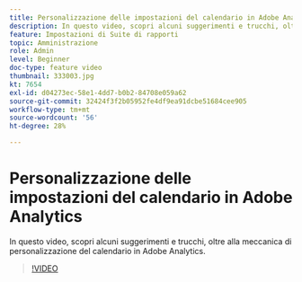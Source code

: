 ```yaml
---
title: Personalizzazione delle impostazioni del calendario in Adobe Analytics
description: In questo video, scopri alcuni suggerimenti e trucchi, oltre alla meccanica di personalizzazione del calendario in Adobe Analytics.
feature: Impostazioni di Suite di rapporti
topic: Amministrazione
role: Admin
level: Beginner
doc-type: feature video
thumbnail: 333003.jpg
kt: 7654
exl-id: d04273ec-58e1-4dd7-b0b2-84708e059a62
source-git-commit: 32424f3f2b05952fe4df9ea91dcbe51684cee905
workflow-type: tm+mt
source-wordcount: '56'
ht-degree: 28%

---
```


# Personalizzazione delle impostazioni del calendario in Adobe Analytics

In questo video, scopri alcuni suggerimenti e trucchi, oltre alla meccanica di personalizzazione del calendario in Adobe Analytics.

>[!VIDEO](https://video.tv.adobe.com/v/333003/?quality=12&learn=on)
